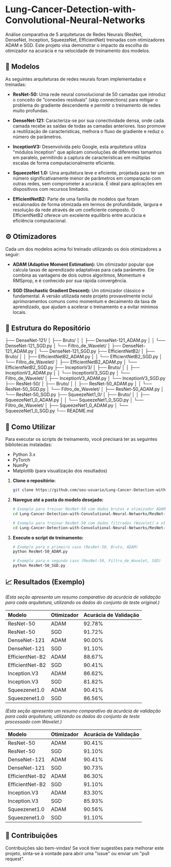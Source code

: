 # Lung-Cancer-Detection-with-Convolutional-Neural-Networks
Análise comparativa de 5 arquiteturas de Redes Neurais (ResNet, DenseNet, Inception, SqueezeNet, EfficientNet) treinadas com otimizadores ADAM e SGD. Este projeto visa demonstrar o impacto da escolha do otimizador na acurácia e na velocidade de treinamento dos modelos.

## 🧠 Modelos

As seguintes arquiteturas de redes neurais foram implementadas e treinadas:

* **ResNet-50:** Uma rede neural convolucional de 50 camadas que introduz o conceito de "conexões residuais" (skip connections) para mitigar o problema do gradiente descendente e permitir o treinamento de redes muito profundas.

* **DenseNet-121:** Caracteriza-se por sua conectividade densa, onde cada camada recebe as saídas de todas as camadas anteriores. Isso promove a reutilização de características, melhora o fluxo de gradiente e reduz o número de parâmetros.

* **InceptionV3:** Desenvolvida pelo Google, esta arquitetura utiliza "módulos Inception" que aplicam convoluções de diferentes tamanhos em paralelo, permitindo a captura de características em múltiplas escalas de forma computacionalmente eficiente.

* **SqueezeNet 1.0:** Uma arquitetura leve e eficiente, projetada para ter um número significativamente menor de parâmetros em comparação com outras redes, sem comprometer a acurácia. É ideal para aplicações em dispositivos com recursos limitados.

* **EfficientNetB2:** Parte de uma família de modelos que foram escalonados de forma otimizada em termos de profundidade, largura e resolução da rede através de um coeficiente composto. O EfficientNetB2 oferece um excelente equilíbrio entre acurácia e eficiência computacional.

## ⚙️ Otimizadores

Cada um dos modelos acima foi treinado utilizando os dois otimizadores a seguir:

* **ADAM (Adaptive Moment Estimation):** Um otimizador popular que calcula taxas de aprendizado adaptativas para cada parâmetro. Ele combina as vantagens de dois outros algoritmos, Momentum e RMSprop, e é conhecido por sua rápida convergência.

* **SGD (Stochastic Gradient Descent):** Um otimizador clássico e fundamental. A versão utilizada neste projeto provavelmente inclui aprimoramentos comuns como momentum e decaimento da taxa de aprendizado, que ajudam a acelerar o treinamento e a evitar mínimos locais.

## 📂 Estrutura do Repositório

├── DenseNet-121/
│   ├── Bruto/
│   │   ├── DenseNet-121_ADAM.py
│   │   └── DenseNet-121_SGD.py
│   └── Filtro_de_Wavelet/
│       ├── DenseNet-121_ADAM.py
│       └── DenseNet-121_SGD.py
├── EfficientNetB2/
│   ├── Bruto/
│   │   ├── EfficientNetB2_ADAM.py
│   │   └── EfficientNetB2_SGD.py
│   └── Filtro_de_Wavelet/
│       ├── EfficientNetB2_ADAM.py
│       └── EfficientNetB2_SGD.py
├── InceptionV3/
│   ├── Bruto/
│   │   ├── InceptionV3_ADAM.py
│   │   └── InceptionV3_SGD.py
│   └── Filtro_de_Wavelet/
│       ├── InceptionV3_ADAM.py
│       └── InceptionV3_SGD.py
├── ResNet-50/
│   ├── Bruto/
│   │   ├── ResNet-50_ADAM.py
│   │   └── ResNet-50_SGD.py
│   └── Filtro_de_Wavelet/
│       ├── ResNet-50_ADAM.py
│       └── ResNet-50_SGD.py
├── SqueezeNet1_0/
│   ├── Bruto/
│   │   ├── SqueezeNet1_0_ADAM.py
│   │   └── SqueezeNet1_0_SGD.py
│   └── Filtro_de_Wavelet/
│       ├── SqueezeNet1_0_ADAM.py
│       └── SqueezeNet1_0_SGD.py
└── README.md

## 🚀 Como Utilizar

Para executar os scripts de treinamento, você precisará ter as seguintes bibliotecas instaladas:

* Python 3.x
* PyTorch
* NumPy
* Matplotlib (para visualização dos resultados)

1.  **Clone o repositório:**
    ```bash
    git clone https://github.com/seu-usuario/Lung-Cancer-Detection-with-Convolutional-Neural-Networks.git
    ```

2.  **Navegue até a pasta do modelo desejado:**
    ```bash
    # Exemplo para treinar ResNet-50 com dados brutos e otimizador ADAM
    cd Lung-Cancer-Detection-with-Convolutional-Neural-Networks/ResNet-50/Bruto

    # Exemplo para treinar ResNet-50 com dados filtrados (Wavelet) e otimizador SGD
    cd Lung-Cancer-Detection-with-Convolutional-Neural-Networks/ResNet-50/Filtro_de_Wavelet
    ```

3.  **Execute o script de treinamento:**
    ```bash
    # Exemplo para o primeiro caso (ResNet-50, Bruto, ADAM)
    python ResNet-50_ADAM.py

    # Exemplo para o segundo caso (ResNet-50, Filtro_de_Wavelet, SGD)
    python ResNet-50_SGD.py
    ```

## 📈 Resultados (Exemplo)

*(Esta seção apresenta um resumo comparativo da acurácia de validação para cada arquitetura, utilizando os dados do conjunto de teste original.)*

| Modelo          | Otimizador | Acurácia de Validação |
| :-------------- | :--------- | :-------------------- |
| ResNet-50       | ADAM       | 92.78%                |
| ResNet-50       | SGD        | 91.72%                |
| DenseNet-121    | ADAM       | 90.00%                |
| DenseNet-121    | SGD        | 91.10%                |
| EfficientNet-B2 | ADAM       | 88.67%                |
| EfficientNet-B2 | SGD        | 90.41%                |
| Inception.V3    | ADAM       | 86.62%                |
| Inception.V3    | SGD        | 81.82%                |
| Squeezenet1.0   | ADAM       | 90.41%                |
| Squeezenet1.0   | SGD        | 86.56%                |

*(Esta seção apresenta um resumo comparativo da acurácia de validação para cada arquitetura, utilizando os dados do conjunto de teste processado com Wavelet.)*

| Modelo          | Otimizador | Acurácia de Validação |
| :-------------- | :--------- | :-------------------- |
| ResNet-50       | ADAM       | 90.41%                |
| ResNet-50       | SGD        | 91.10%                |
| DenseNet-121    | ADAM       | 90.41%                |
| DenseNet-121    | SGD        | 90.73%                |
| EfficientNet-B2 | ADAM       | 86.30%                |
| EfficientNet-B2 | SGD        | 91.10%                |
| Inception.V3    | ADAM       | 83.30%                |
| Inception.V3    | SGD        | 85.93%                |
| Squeezenet1.0   | ADAM       | 90.56%                |
| Squeezenet1.0   | SGD        | 91.10%                |


## 🤝 Contribuições

Contribuições são bem-vindas! Se você tiver sugestões para melhorar este projeto, sinta-se à vontade para abrir uma "issue" ou enviar um "pull request".
